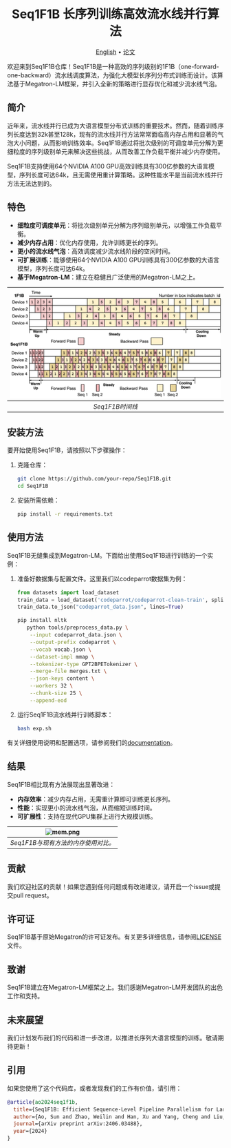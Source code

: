 <div align="center">
  
# Seq1F1B 长序列训练高效流水线并行算法

<p align="center">
  <a href="./README.md">English</a> •
  <a href="https://arxiv.org/abs/2406.03488">论文</a>
</p>

</div>

欢迎来到Seq1F1B仓库！Seq1F1B是一种高效的序列级别的1F1B（one-forward-one-backward）流水线调度算法，为强化大模型长序列分布式训练而设计。该算法基于Megatron-LM框架，并引入全新的策略进行显存优化和减少流水线气泡。

## 简介

近年来，流水线并行已成为大语言模型分布式训练的重要技术。然而，随着训练序列长度达到32k甚至128k，现有的流水线并行方法常常面临高内存占用和显著的气泡大小问题，从而影响训练效率。Seq1F1B通过将批次级别的可调度单元分解为更细粒度的序列级别单元来解决这些挑战，从而改善工作负载平衡并减少内存使用。

Seq1F1B支持使用64个NVIDIA A100 GPU高效训练具有300亿参数的大语言模型，序列长度可达64k，且无需使用重计算策略。这种性能水平是当前流水线并行方法无法达到的。

## 特色

- **细粒度可调度单元**：将批次级别单元分解为序列级别单元，以增强工作负载平衡。
- **减少内存占用**：优化内存使用，允许训练更长的序列。
- **更小的流水线气泡**：高效调度减少流水线阶段的空闲时间。
- **可扩展训练**：能够使用64个NVIDIA A100 GPU训练具有300亿参数的大语言模型，序列长度可达64k。
- **基于Megatron-LM**：建立在稳健且广泛使用的Megatron-LM之上。

| ![seq1f1b_original.png](./picture/seq1f1b_original.png) |
|:--:|
| *Seq1F1B时间线* |

## 安装方法

要开始使用Seq1F1B，请按照以下步骤操作：

1. 克隆仓库：
   ```bash
   git clone https://github.com/your-repo/Seq1F1B.git
   cd Seq1F1B
   ```

2. 安装所需依赖：
   ```bash
   pip install -r requirements.txt
   ```

## 使用方法
Seq1F1B无缝集成到Megatron-LM。下面给出使用Seq1F1B进行训练的一个实例：

1. 准备好数据集与配置文件。这里我们以codeparrot数据集为例：
   ```python
   from datasets import load_dataset
   train_data = load_dataset('codeparrot/codeparrot-clean-train', split='train')
   train_data.to_json("codeparrot_data.json", lines=True)  
   ```
   ```bash
   pip install nltk
      python tools/preprocess_data.py \
       --input codeparrot_data.json \
       --output-prefix codeparrot \
       --vocab vocab.json \
       --dataset-impl mmap \
       --tokenizer-type GPT2BPETokenizer \
       --merge-file merges.txt \
       --json-keys content \
       --workers 32 \
       --chunk-size 25 \
       --append-eod
   ```

2. 运行Seq1F1B流水线并行训练脚本：
   ```bash
   bash exp.sh 
   ```

有关详细使用说明和配置选项，请参阅我们的[documentation](docs/README.md)。

## 结果

Seq1F1B相比现有方法展现出显著改进：

- **内存效率**：减少内存占用，无需重计算即可训练更长序列。
- **性能**：实现更小的流水线气泡，从而缩短训练时间。
- **可扩展性**：支持在现代GPU集群上进行大规模训练。

| ![mem.png](./picture/seq1f1b_memory.png) |
|:--:|
| *Seq1F1B与现有方法的内存使用对比。* |

## 贡献

我们欢迎社区的贡献！如果您遇到任何问题或有改进建议，请开启一个issue或提交pull request。

## 许可证

Seq1F1B基于原始Megatron的许可证发布。有关更多详细信息，请参阅[LICENSE](LICENSE)文件。

## 致谢

Seq1F1B建立在Megatron-LM框架之上。我们感谢Megatron-LM开发团队的出色工作和支持。

## 未来展望

我们计划发布我们的代码和进一步改进，以推进长序列大语言模型的训练。敬请期待更新！

## 引用
如果您使用了这个代码库，或者发现我们的工作有价值，请引用：
```bibtex
@article{ao2024seq1f1b,
  title={Seq1F1B: Efficient Sequence-Level Pipeline Parallelism for Large Language Model Training},
  author={Ao, Sun and Zhao, Weilin and Han, Xu and Yang, Cheng and Liu, Zhiyuan and Shi, Chuan and Sun, Maosong},
  journal={arXiv preprint arXiv:2406.03488},
  year={2024}
}
```
